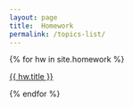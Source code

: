 ```yaml
---
layout: page
title:  Homework
permalink: /topics-list/
---
```


{% for hw in site.homework %}
  <p>
    <a target="_parent" href="..{{ hw.url }}">
      {{ hw.title }}
    </a>
  </p>
{% endfor %}

